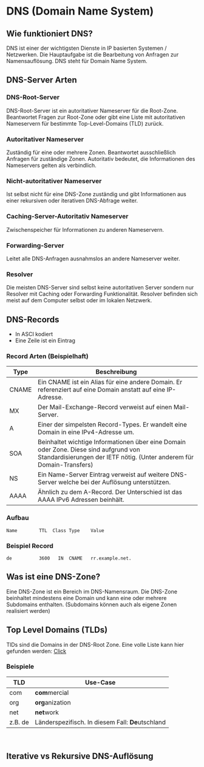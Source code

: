 # DNS (Domain Name System)

## Wie funktioniert DNS?

DNS ist einer der wichtigsten Dienste in IP basierten Systemen / Netzwerken. Die Hauptaufgabe ist die Bearbeitung von Anfragen zur Namensauflösung.
DNS steht für Domain Name System.
<br>

## DNS-Server Arten

### DNS-Root-Server

DNS-Root-Server ist ein autoritativer Nameserver für die Root-Zone. Beantwortet Fragen zur Root-Zone oder gibt eine Liste mit autoritativen Nameservern für bestimmte Top-Level-Domains (TLD) zurück.

### Autoritativer Nameserver

Zuständig für eine oder mehrere Zonen. Beantwortet ausschließlich Anfragen für zuständige Zonen. Autoritativ bedeutet, die Informationen des Nameservers gelten als verbindlich.

### Nicht-autoritativer Nameserver

Ist selbst nicht für eine DNS-Zone zuständig und gibt Informationen aus einer rekursiven oder iterativen
DNS-Abfrage weiter.

### Caching-Server-Autoritativ Nameserver

Zwischenspeicher für Informationen zu anderen Nameservern.

### Forwarding-Server

Leitet alle DNS-Anfragen ausnahmslos an andere Nameserver weiter.

### Resolver

Die meisten DNS-Server sind selbst keine autoritativen Server sondern nur Resolver mit Caching oder Forwarding Funktionalität. Resolver befinden sich meist auf dem Computer selbst oder im lokalen Netzwerk.
<br>

## DNS-Records

- In ASCI kodiert
- Eine Zeile ist ein Eintrag

### Record Arten (Beispielhaft)

| Type  | Beschreibung                                                                                                                                                  |
| ----- | ------------------------------------------------------------------------------------------------------------------------------------------------------------- |
| CNAME | Ein CNAME ist ein Alias für eine andere Domain. Er referenziert auf eine Domain anstatt auf eine IP-Adresse.                                                  |
| MX    | Der Mail-Exchange-Record verweist auf einen Mail-Server.                                                                                                      |
| A     | Einer der simpelsten Record-Types. Er wandelt eine Domain in eine IPv4-Adresse um.                                                                            |
| SOA   | Beinhaltet wichtige Informationen über eine Domain oder Zone. Diese sind aufgrund von Standardisierungen der IETF nötig. (Unter anderem für Domain-Transfers) |
| NS    | Ein Name-Server Eintrag verweist auf weitere DNS-Server welche bei der Auflösung unterstützen.                                                                |
| AAAA  | Ähnlich zu dem A-Record. Der Unterschied ist das AAAA IPv6 Adressen beinhält.                                                                                 |

### Aufbau

```
Name        TTL  Class Type    Value
```

### Beispiel Record

```
de          3600   IN  CNAME   rr.example.net.
```

## Was ist eine DNS-Zone?

Eine DNS-Zone ist ein Bereich im DNS-Namensraum. Die DNS-Zone beinhaltet mindestens eine Domain und kann eine oder mehrere Subdomains enthalten. (Subdomains können auch als eigene Zonen realisiert werden)
<br>

## Top Level Domains (TLDs)

TlDs sind die Domains in der DNS-Root Zone. Eine volle Liste kann hier gefunden werden: [Click](https://en.wikipedia.org/wiki/List_of_Internet_top-level_domains)

### Beispiele

| TLD     | Use-Case                                      |
| ------- | --------------------------------------------- |
| com     | **com**mercial                                |
| org     | **org**anization                              |
| net     | **net**work                                   |
| z.B. de | Länderspezifisch. In diesem Fall: **De**utschland |

<br>

## Iterative vs Rekursive DNS-Auflösung

<!-- TODO -->

<br>
